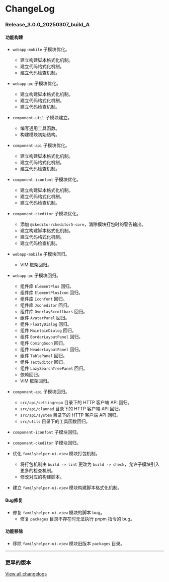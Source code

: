 # ChangeLog

### Release_3.0.0_20250307_build_A

#### 功能构建

- `webapp-mobile` 子模块优化。
  - 建立构建脚本格式化机制。
  - 建立代码格式化机制。
  - 建立代码检查机制。

- `webapp-pc` 子模块优化。
  - 建立构建脚本格式化机制。
  - 建立代码格式化机制。
  - 建立代码检查机制。

- `component-util` 子模块建立。
  - 编写通用工具函数。
  - 构建模块初始结构。

- `component-api` 子模块优化。
  - 建立构建脚本格式化机制。
  - 建立代码格式化机制。
  - 建立代码检查机制。

- `component-iconfont` 子模块优化。
  - 建立构建脚本格式化机制。
  - 建立代码格式化机制。
  - 建立代码检查机制。

- `component-ckeditor` 子模块优化。
  - 添加 `@ckeditor/ckeditor5-core`，消除模块打包时的警告输出。
  - 建立构建脚本格式化机制。
  - 建立代码格式化机制。
  - 建立代码检查机制。

- `webapp-mobile` 子模块回归。
  - VIM 框架回归。

- `webapp-pc` 子模块回归。
  - 组件库 `ElementPlus` 回归。
  - 组件库 `ElementPlusIcon` 回归。
  - 组件库 `Iconfont` 回归。
  - 组件库 `Jsoneditor` 回归。
  - 组件库 `OverlayScrollbars` 回归。
  - 组件 `AvatarPanel` 回归。
  - 组件 `FloatyDialog` 回归。
  - 组件 `MaintainDialog` 回归。
  - 组件 `BorderLayoutPanel` 回归。
  - 组件 `ComingSoon` 回归。
  - 组件 `HeaderLayoutPanel` 回归。
  - 组件 `TablePanel` 回归。
  - 组件 `TextEditor` 回归。
  - 组件 `LazySearchTreePanel` 回归。
  - 依赖回归。
  - VIM 框架回归。

- `component-api` 子模块回归。
  - `src/api/settingrepo` 目录下的 HTTP 客户端 API 回归。
  - `src/api/clannad` 目录下的 HTTP 客户端 API 回归。
  - `src/api/system` 目录下的 HTTP 客户端 API 回归。
  - `src/utils` 目录下的工具函数回归。

- `component-iconfont` 子模块回归。

- `component-ckeditor` 子模块回归。

- 优化 `familyhelper-ui-view` 模块打包机制。
  - 将打包机制由 `build -> lint` 更改为 `build -> check`，允许子模块引入更多的检查机制。
  - 修改对应的构建脚本。

- 建立 `familyhelper-ui-view` 模块构建脚本格式化机制。

#### Bug修复

- 修复 `familyhelper-ui-view` 模块的脚本 bug。
  - 修复 `packages` 目录不存在时无法执行 pnpm 指令的 bug。

#### 功能移除

- 移除 `familyhelper-ui-view` 模块旧版本 `packages` 目录。

---

### 更早的版本

[View all changelogs](./changelogs)
